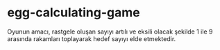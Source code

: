 # egg-calculating-game
Oyunun amacı, rastgele oluşan sayıyı artılı ve eksili olacak şekilde 1 ile 9 arasında rakamları toplayarak hedef sayıyı elde etmektedir.
